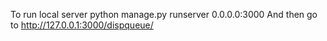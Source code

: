 To run local server
python manage.py runserver 0.0.0.0:3000
And then go to http://127.0.0.1:3000/dispqueue/